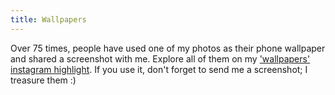 ```yaml
---
title: Wallpapers
--- 
```

Over 75 times, people have used one of my photos as their phone wallpaper and shared a screenshot with me. Explore all of them on my ['wallpapers' instagram highlight](https://www.instagram.com/s/aGlnaGxpZ2h0OjE3OTM0MDQ4MzMxMjIyMDI0?igshid=MDM4ZDc5MmU=). If you use it, don't forget to send me a screenshot; I treasure them :)

